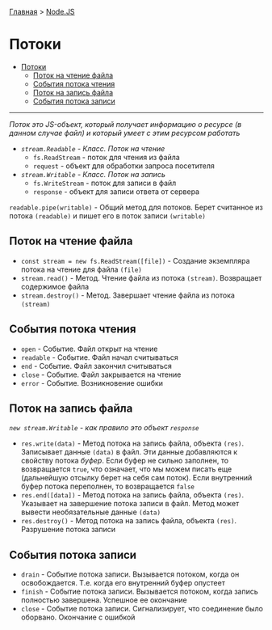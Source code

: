 [Главная](../../README.md#stream) > [Node.JS](../README.md#stream)

# Потоки

- [Потоки](#%D0%9F%D0%BE%D1%82%D0%BE%D0%BA%D0%B8)
  - [Поток на чтение файла](#%D0%9F%D0%BE%D1%82%D0%BE%D0%BA-%D0%BD%D0%B0-%D1%87%D1%82%D0%B5%D0%BD%D0%B8%D0%B5-%D1%84%D0%B0%D0%B9%D0%BB%D0%B0)
  - [События потока чтения](#%D0%A1%D0%BE%D0%B1%D1%8B%D1%82%D0%B8%D1%8F-%D0%BF%D0%BE%D1%82%D0%BE%D0%BA%D0%B0-%D1%87%D1%82%D0%B5%D0%BD%D0%B8%D1%8F)
  - [Поток на запись файла](#%D0%9F%D0%BE%D1%82%D0%BE%D0%BA-%D0%BD%D0%B0-%D0%B7%D0%B0%D0%BF%D0%B8%D1%81%D1%8C-%D1%84%D0%B0%D0%B9%D0%BB%D0%B0)
  - [События потока записи](#%D0%A1%D0%BE%D0%B1%D1%8B%D1%82%D0%B8%D1%8F-%D0%BF%D0%BE%D1%82%D0%BE%D0%BA%D0%B0-%D0%B7%D0%B0%D0%BF%D0%B8%D1%81%D0%B8)

***

*Поток это JS-объект, который получает информацию о ресурсе (в данном случае файл) и который умеет с этим ресурсом работать*

* *`stream.Readable` - Класс. Поток на чтение*
  * `fs.ReadStream` - поток для чтения из файла
  * `request` - объект для обработки запроса посетителя
* *`stream.Writable` - Класс. Поток на запись*
  * `fs.WriteStream` - поток для записи в файл
  * `response` - объект для записи ответа от сервера

`readable.pipe(writable)` - Общий метод для потоков. Берет считанное из потока `(readable)` и пишет его в поток записи `(writable)`

## Поток на чтение файла

* `const stream = new fs.ReadStream([file])` - Создание экземпляра потока на чтение для файла `(file)`
* `stream.read()` - Метод. Чтение файла из потока `(stream)`. Возвращает содержимое файла
* `stream.destroy()` - Метод. Завершает чтение файла из потока `(stream)`

## События потока чтения

* `open` - Событие. Файл открыт на чтение
* `readable` - Событие. Файл начал считываться
* `end` - Событие. Файл закончил считываться
* `close` - Событие. Файл закрывается на чтение
* `error` - Событие. Возникновение ошибки

## Поток на запись файла

*`new stream.Writable` - как правило это объект `response`*

* `res.write(data)` - Метод потока на запись файла, объекта `(res)`. Записывает данные `(data)` в файл. Эти данные добавляются к свойству потока *буфер*. Если буфер не сильно заполнен, то возвращается `true`, что означает, что мы можем писать еще (дальнейшую отсылку берет на себя сам поток). Если внутренний буфер потока переполнен, то возвращается `false`
* `res.end([data])` - Метод потока на запись файла, объекта `(res)`. Указывает на завершение потока записи в файл. Метод может вывести необязательные данные `(data)`
* `res.destroy()` - Метод потока на запись файла, объекта `(res)`. Разрушение потока записи

## События потока записи

* `drain` - Событие потока записи. Вызывается потоком, когда он освобождается. Т.е. когда его внутренний буфер опустеет
* `finish` - Событие потока записи. Вызывается потоком, когда запись полностью завершена. Успешное ее окончание
* `close` - Событие потока записи. Сигнализирует, что соединение было оборвано. Окончание с ошибкой